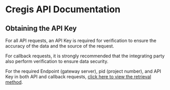 # Cregis API Documentation

## Obtaining the API Key

For all API requests, an API Key is required for verification to ensure the accuracy of the data and the source of the request. 

For callback requests, it is strongly recommended that the integrating party also perform verification to ensure data security.

For the required Endpoint (gateway server), pid (project number), and API Key in both API and callback requests, [click here to view the retrieval method](https://docs.cregis.com/7tAbr779/product/wikidetail?articleId=cd4Ix6ce75\&usageCategoryId=476\&usageGroupId=-1).
